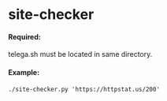 # site-checker

#### Required:
telega.sh must be located in same directory.

#### Example:
`./site-checker.py 'https://httpstat.us/200'`
